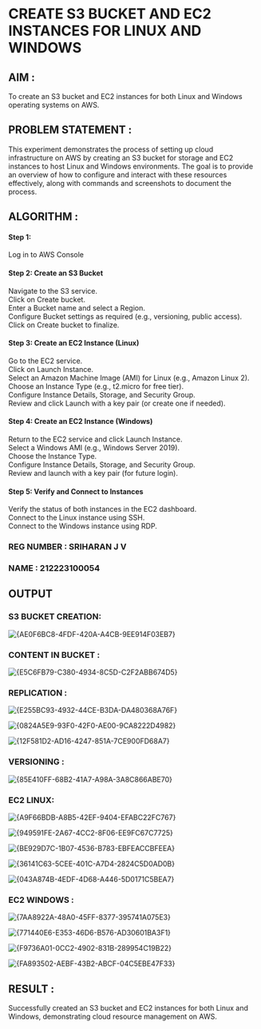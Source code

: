  # CREATE S3 BUCKET AND EC2 INSTANCES FOR LINUX AND WINDOWS

## AIM :
To create an S3 bucket and EC2 instances for both Linux and Windows operating systems on AWS.

## PROBLEM STATEMENT :
This experiment demonstrates the process of setting up cloud infrastructure on AWS by creating an S3 bucket for storage and EC2 instances to host Linux and Windows environments. The goal is to provide an overview of how to configure and interact with these resources effectively, along with commands and screenshots to document the process.

## ALGORITHM :

#### Step 1:
Log in to AWS Console</br>

#### Step 2: Create an S3 Bucket</br>
Navigate to the S3 service.</br>
Click on Create bucket.</br>
Enter a Bucket name and select a Region.</br>
Configure Bucket settings as required (e.g., versioning, public access).</br>
Click on Create bucket to finalize.</br>

#### Step 3: Create an EC2 Instance (Linux)
Go to the EC2 service.</br>
Click on Launch Instance.</br>
Select an Amazon Machine Image (AMI) for Linux (e.g., Amazon Linux 2).</br>
Choose an Instance Type (e.g., t2.micro for free tier).</br>
Configure Instance Details, Storage, and Security Group.</br>
Review and click Launch with a key pair (or create one if needed).</br>

#### Step 4: Create an EC2 Instance (Windows)
Return to the EC2 service and click Launch Instance.</br>
Select a Windows AMI (e.g., Windows Server 2019).</br>
Choose the Instance Type.</br>
Configure Instance Details, Storage, and Security Group.</br>
Review and launch with a key pair (for future login).</br>

#### Step 5: Verify and Connect to Instances
Verify the status of both instances in the EC2 dashboard.</br>
Connect to the Linux instance using SSH.</br>
Connect to the Windows instance using RDP.</br>

### REG NUMBER : SRIHARAN J V
### NAME : 212223100054

## OUTPUT

### S3 BUCKET CREATION:
![{AE0F6BC8-4FDF-420A-A4CB-9EE914F03EB7}](https://github.com/user-attachments/assets/d89a5c00-edcc-4563-be72-528119e7df36)

### CONTENT IN BUCKET :
![{E5C6FB79-C380-4934-8C5D-C2F2ABB674D5}](https://github.com/user-attachments/assets/ec4d20df-53e9-485d-a0a5-bc1207642f83)

### REPLICATION :
![{E255BC93-4932-44CE-B3DA-DA480368A76F}](https://github.com/user-attachments/assets/5ffd214b-be50-4efc-bd36-53ea8482e1a2)

![{0824A5E9-93F0-42F0-AE00-9CA8222D4982}](https://github.com/user-attachments/assets/f5bda4f2-55a9-4c39-af64-f2220e3a91ac)

![{12F581D2-AD16-4247-851A-7CE900FD68A7}](https://github.com/user-attachments/assets/9f9c0e84-e40d-40b8-a9a7-87d649de93bd)

### VERSIONING :
![{85E410FF-68B2-41A7-A98A-3A8C866ABE70}](https://github.com/user-attachments/assets/6931857e-656d-4b2d-ad24-96491e3fca18)

### EC2 LINUX:
![{A9F66BDB-A8B5-42EF-9404-EFABC22FC767}](https://github.com/user-attachments/assets/dcc71140-ed4e-4056-b81f-46db0eb0834a)

![{949591FE-2A67-4CC2-8F06-EE9FC67C7725}](https://github.com/user-attachments/assets/e6802a7c-d30f-4bd9-94ea-594e7df68dcc)

![{BE929D7C-1B07-4536-B783-EBFEACCBFEEA}](https://github.com/user-attachments/assets/528ae5a0-1b28-4151-84b6-157e66a7144e)

![{36141C63-5CEE-401C-A7D4-2824C5D0AD0B}](https://github.com/user-attachments/assets/635b55a8-68c5-4cf8-bee1-a706ddf0b433)

![{043A874B-4EDF-4D68-A446-5D0171C5BEA7}](https://github.com/user-attachments/assets/50f3be58-9ea3-4f19-8b34-9b7415b7c0aa)

### EC2 WINDOWS :
![{7AA8922A-48A0-45FF-8377-395741A075E3}](https://github.com/user-attachments/assets/41cae874-f055-4bac-815e-52fba226230b)

![{771440E6-E353-46D6-B576-AD30601BA3F1}](https://github.com/user-attachments/assets/2166dfa0-4ba7-4276-a909-52fc02d6593d)

![{F9736A01-0CC2-4902-831B-289954C19B22}](https://github.com/user-attachments/assets/63445cbc-0bab-4ec4-b672-e624642c3708)

![{FA893502-AEBF-43B2-ABCF-04C5EBE47F33}](https://github.com/user-attachments/assets/fa7d8426-ec41-4147-9953-b2f1fe84b4ff)

## RESULT :
Successfully created an S3 bucket and EC2 instances for both Linux and Windows, demonstrating cloud resource management on AWS.
 

  


